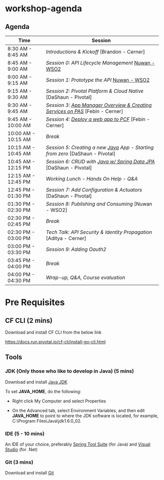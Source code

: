 # workshop-agenda

## Agenda

Time | Session
---- | -------
8:30 AM - 8:45 AM   | _Introductions & Kickoff_ [Brandon - Cerner]
8:45 AM - 9:00 AM   | _Session 0: API Lifecycle Management_ [Nuwan - WSO2](https://docs.google.com/presentation/d/1R_HXtXGPwvIMQc-3kFJmmf_tsZMr1Li4LWVDVdkv4wQ/edit?usp=sharing)
9:00 AM - 9:15 AM   | _Session 1: Prototype the API_ [Nuwan - WSO2](https://docs.google.com/presentation/d/1R_HXtXGPwvIMQc-3kFJmmf_tsZMr1Li4LWVDVdkv4wQ/edit?usp=sharing)
9:15 AM - 9:30 AM   | _Session 2: Pivotal Platform & Cloud Native_ [DaShaun - Pivotal]
9:30 AM - 9:45 AM   | _Session 3: [App Manager Overview  & Creating Services on PAS](https://github.com/api-workshop/creating-services)_ [Febin - Cerner]
9:45 AM - 10:00 AM   | _Session 4: [Deploy a web app to PCF](https://github.com/api-workshop/angular7-m0)_ [Febin - Cerner]
10:00 AM - 10:15 AM | _Break_
10:15 AM - 10:45 AM | _Session 5: Creating a new [Java](https://github.com/api-workshop/spring-employee-service-m1#session-1---hello-world) App - Starting from zero_ [DaShaun - Pivotal]
10:45 AM - 12:15 PM | _Session 6: CRUD with [Java w/ Spring Data JPA](https://github.com/api-workshop/spring-employee-service-m2#spring-employee-service-m2)_ [DaShaun - Pivotal]
12:15 AM - 12:45 PM | _Working Lunch - Hands On Help - Q&A_
12:45 PM - 01:30 PM | _Session 7: Add Configuration & Actuators_ [DaShaun - Pivotal]
01:30 PM - 02:30 PM | _Session 8: Publishing and Consuming_ [Nuwan - WSO2]
02:30 PM - 02:45 PM | _Break_
02:30 PM - 03:00 PM | _Tech Talk: API Security & Identity Propagation_ [Aditya - Cerner]
03:00 PM - 03:30 PM | _Session 9: Adding Oauth2_
03:45 PM - 04:00 PM | _Break_
04:00 PM - 04:30 PM | _Wrap-up, Q&A, Course evaluation_

# Pre Requisites

## CF CLI (2 mins)

Download and install CF CLI from the below link

https://docs.run.pivotal.io/cf-cli/install-go-cli.html

## Tools

### JDK (Only those who like to develop in Java) (5 mins)

Download and install [Java JDK](https://www.oracle.com/technetwork/java/javase/downloads/jdk8-downloads-2133151.html)

To set __JAVA_HOME__, do the following:

* Right click My Computer and select Properties

* On the Advanced tab, select Environment Variables, and then edit __JAVA_HOME__ to point to where the JDK software is located, for example, C:\Program Files\Java\jdk1.6.0_02.

### IDE (5 - 10 mins)

An IDE of your choice, preferably [Spring Tool Suite](https://spring.io/tools) (for Java) and [Visual Studio](https://visualstudio.microsoft.com/downloads/) (for .Net)

### Git (3 mins)

Download and install [Git](https://git-scm.com/downloads)
